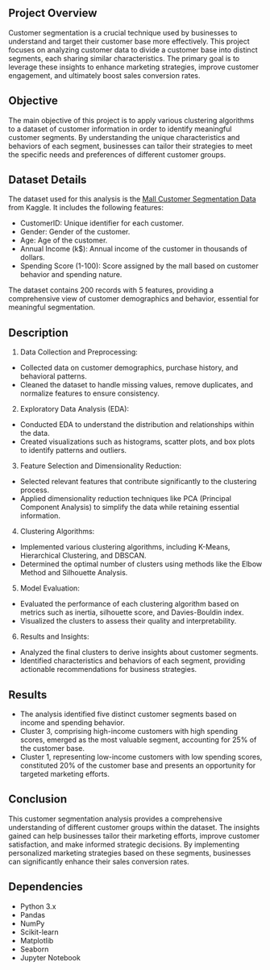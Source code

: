 ## Project Overview
Customer segmentation is a crucial technique used by businesses to understand and target their customer base more effectively. This project focuses on analyzing customer data to divide a customer base into distinct segments, each sharing similar characteristics. The primary goal is to leverage these insights to enhance marketing strategies, improve customer engagement, and ultimately boost sales conversion rates.

## Objective
The main objective of this project is to apply various clustering algorithms to a dataset of customer information in order to identify meaningful customer segments. By understanding the unique characteristics and behaviors of each segment, businesses can tailor their strategies to meet the specific needs and preferences of different customer groups.

## Dataset Details
The dataset used for this analysis is the [Mall Customer Segmentation Data](https://www.kaggle.com/vjchoudhary7/customer-segmentation-tutorial-in-python)
 from Kaggle. It includes the following features:
* CustomerID: Unique identifier for each customer.
* Gender: Gender of the customer.
* Age: Age of the customer.
* Annual Income (k$): Annual income of the customer in thousands of dollars.
* Spending Score (1-100): Score assigned by the mall based on customer behavior and spending nature.

The dataset contains 200 records with 5 features, providing a comprehensive view of customer demographics and behavior, essential for meaningful segmentation.

## Description
1. Data Collection and Preprocessing:
* Collected data on customer demographics, purchase history, and behavioral patterns.
* Cleaned the dataset to handle missing values, remove duplicates, and normalize features to ensure consistency.

2. Exploratory Data Analysis (EDA):

* Conducted EDA to understand the distribution and relationships within the data.
* Created visualizations such as histograms, scatter plots, and box plots to identify patterns and outliers.

3. Feature Selection and Dimensionality Reduction:
* Selected relevant features that contribute significantly to the clustering process.
* Applied dimensionality reduction techniques like PCA (Principal Component Analysis) to simplify the data while retaining essential information.

4. Clustering Algorithms:
* Implemented various clustering algorithms, including K-Means, Hierarchical Clustering, and DBSCAN.
* Determined the optimal number of clusters using methods like the Elbow Method and Silhouette Analysis.

5. Model Evaluation:
* Evaluated the performance of each clustering algorithm based on metrics such as inertia, silhouette score, and Davies-Bouldin index.
* Visualized the clusters to assess their quality and interpretability.

6. Results and Insights:
* Analyzed the final clusters to derive insights about customer segments.
* Identified characteristics and behaviors of each segment, providing actionable recommendations for business strategies.

## Results
* The analysis identified five distinct customer segments based on income and spending behavior.
* Cluster 3, comprising high-income customers with high spending scores, emerged as the most valuable segment, accounting for 25% of the customer base.
* Cluster 1, representing low-income customers with low spending scores, constituted 20% of the customer base and presents an opportunity for targeted marketing efforts.

## Conclusion
This customer segmentation analysis provides a comprehensive understanding of different customer groups within the dataset. The insights gained can help businesses tailor their marketing efforts, improve customer satisfaction, and make informed strategic decisions. By implementing personalized marketing strategies based on these segments, businesses can significantly enhance their sales conversion rates.

## Dependencies
* Python 3.x
* Pandas
* NumPy
* Scikit-learn
* Matplotlib
* Seaborn
* Jupyter Notebook

